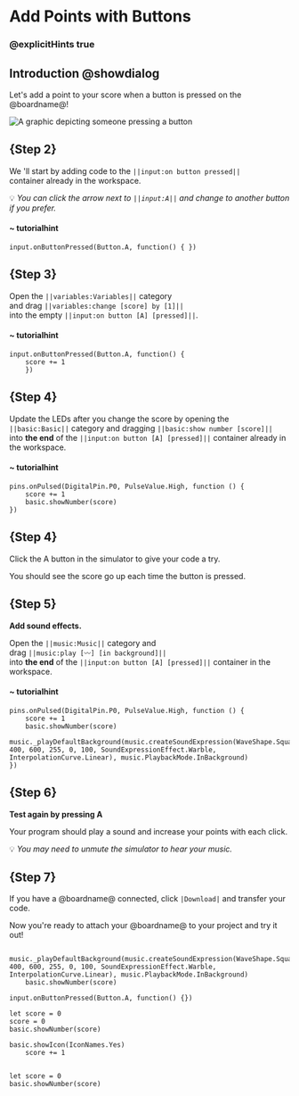 # Add Points with Buttons
### @explicitHints true


## Introduction @showdialog

Let's add a point to your score when a button is pressed on the @boardname@!

![A graphic depicting someone pressing a button](/static/mb/projects/points.png)


## {Step 2}

We 'll start by adding code to the ``||input:on button pressed||``<br/>
container already in the workspace.

💡 _You can click the arrow next to ``||input:A||`` and change to another button if you prefer._

#### ~ tutorialhint
```blocks
input.onButtonPressed(Button.A, function() { })
```

## {Step 3}

Open the  ``||variables:Variables||`` category<br/>
and drag  ``||variables:change [score] by [1]||``<br/>
into the empty ``||input:on button [A] [pressed]||``.

#### ~ tutorialhint
```blocks
input.onButtonPressed(Button.A, function() {
    score += 1
    })
```

## {Step 4}

Update the LEDs after you change the score by opening the <br/>
``||basic:Basic||`` category and dragging ``||basic:show number [score]||``<br/>
into **the end** of the ``||input:on button [A] [pressed]||`` container already in the workspace.

#### ~ tutorialhint
```blocks
pins.onPulsed(DigitalPin.P0, PulseValue.High, function () {
    score += 1
    basic.showNumber(score)
})
```


## {Step 4}

Click the A button in the simulator to give your code a try.

You should see the score go up each time the button is pressed.


## {Step 5}

**Add sound effects.**

Open the ``||music:Music||`` category and <br/>
drag ``||music:play [〰️] [in background]||`` <br/>
into **the end** of the ``||input:on button [A] [pressed]||`` container in the workspace.


#### ~ tutorialhint
```blocks
pins.onPulsed(DigitalPin.P0, PulseValue.High, function () {
    score += 1
    basic.showNumber(score)
    music._playDefaultBackground(music.createSoundExpression(WaveShape.Square, 400, 600, 255, 0, 100, SoundExpressionEffect.Warble, InterpolationCurve.Linear), music.PlaybackMode.InBackground)
})
```


## {Step 6}

**Test again by pressing A**

Your program should play a sound and increase your points with each click.

💡 _You may need to unmute the simulator to hear your music._



## {Step 7}

If you have a @boardname@ connected, click ``|Download|`` and transfer your code.

Now you're ready to attach your @boardname@ to your project and try it out!



```blockconfig.global
    music._playDefaultBackground(music.createSoundExpression(WaveShape.Square, 400, 600, 255, 0, 100, SoundExpressionEffect.Warble, InterpolationCurve.Linear), music.PlaybackMode.InBackground)
    basic.showNumber(score)
```


```template
input.onButtonPressed(Button.A, function() {})

let score = 0
score = 0
basic.showNumber(score)
```

```ghost
basic.showIcon(IconNames.Yes)
    score += 1


let score = 0
basic.showNumber(score)

```
